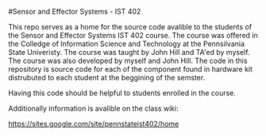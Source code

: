 #Sensor and Effector Systems - IST 402

This repo serves as a home for the source code avalible to the students of the Sensor and Effector Systems IST 402 course. The course was offered in the Colledge of Information Science and Technology at the Pennsilvania State Univeristy. The course was taught by John Hill and TA'ed by myself. The course was also developed by myself and John Hill. The code in this repository is source code for each of the component found in hardware kit distrubuted to each student at the beggining of the semster.

Having this code should be helpful to students enrolled in the course.

Additionally information is avalible on the class wiki:

https://sites.google.com/site/pennstateist402/home

